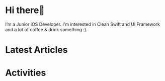 # Hi there👋 
I’m a Junior iOS Developer. I'm interested in Clean Swift and UI Framework and a lot of coffee & drink something :).

# Latest Articles

# Activities
